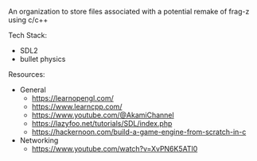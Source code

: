 An organization to store files associated with a potential remake of frag-z using c/c++

Tech Stack:
* SDL2
* bullet physics

Resources:
* General
  * https://learnopengl.com/
  * https://www.learncpp.com/
  * https://www.youtube.com/@AkamiChannel
  * https://lazyfoo.net/tutorials/SDL/index.php
  * https://hackernoon.com/build-a-game-engine-from-scratch-in-c
* Networking
  * https://www.youtube.com/watch?v=XvPN6K5ATl0
